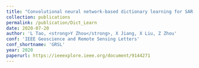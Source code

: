 ```yaml
---
title: "Convolutional neural network-based dictionary learning for SAR target recognition"
collection: publications
permalink: /publication/Dict_Learn
date: 2020-07-20
author: 'L Tao, <strong>Y Zhou</strong>, X Jiang, X Liu, Z Zhou'
conf: 'IEEE Geoscience and Remote Sensing Letters'
conf_shortname: 'GRSL'
year: 2020
paperurl: https://ieeexplore.ieee.org/document/9144271
---
```


